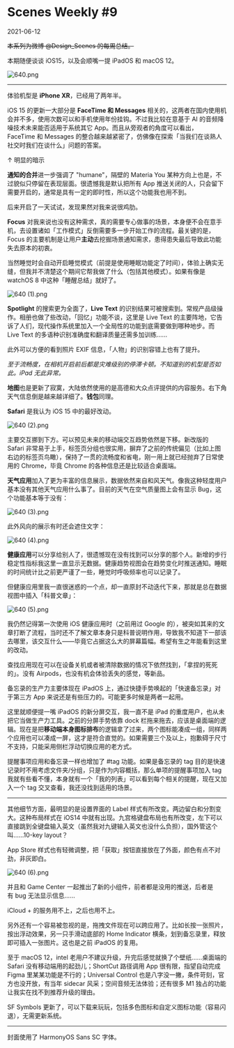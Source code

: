 # Scenes Weekly #9

2021-06-12

~~本系列为微博 @Design_Scenes 的每周总结。~~

本期随便谈谈 iOS15，以及会顺嘴一提 iPadOS 和 macOS 12。

![640.png](Scenes%20Weekly%20%239.assets/640.png)

---

体验机型是 **iPhone XR**，已经用了两年半。

iOS 15 的更新一大部分是 **FaceTime 和 Messages** 相关的，这两者在国内使用机会并不多，使用次数可以和手机使用年份挂钩。不过我比较在意基于 AI 的音频降噪技术未来能否适用于系统其它 App。而且从旁观者的角度可以看出，FaceTime 和 Messages 的整合越来越紧密了，仿佛像在探索「当我们在谈熟人社交时我们在谈什么」问题的答案。

↑ 明显的暗示

**通知的合并**进一步强调了 "humane"，隔壁的 Materia You 某种方向上也是，不过貌似只停留在表现层面。很遗憾我是默认把所有 App 推送关闭的人，只会留下需要开启的，通常是具有一定的即时性，所以这个功能我也用不到。

后来开启了一天试试，发现果然对我来说很鸡肋。

**Focus** 对我来说也没有这种需求，真的需要专心做事的场景，本身便不会在意手机，去设置诸如「工作模式」反倒需要多一步开始工作的流程。最关键的是，Focus 的主要机制是让用户**主动**去挖掘场景通知需求，患得患失最后导致此功能失去原本的初衷。

当然睡觉时会自动开启睡觉模式（前提是使用睡眠功能定了时间），体验上确实无缝，但我并不清楚这个期间它帮我做了什么（包括其他模式）。如果有像是 watchOS 8 中这种「睡醒总结」就好了。

![640 (1).png](Scenes%20Weekly%20%239.assets/640%20(1).png)

**Spotlight** 的搜索更为全面了，**Live Text** 的识别结果可被搜索到。常规产品级操作。相册也做了些改动，「回忆」功能不谈，这里是 Live Text 的主要阵地，它告诉了人们，现代操作系统里加入一个全局性的功能到底需要做到哪种地步。而 Live Text 的多语种识别准确度和翻译质量还需多加训练……

此外可以方便的看到照片 EXIF 信息，「人物」的识别容错上也有了提升。

*至于流畅度，在相机开启前后都是灾难级别的停滞卡顿。不知道别的机型是否如此。iPad 无此异常。*

**地图**也是更新了寂寞，大陆依然使用的是高德和大众点评提供的内容服务。右下角天气信息倒是越来越详细了。**钱包**同理。

**Safari** 是我认为 iOS 15 中的最好改动。

![640 (2).png](Scenes%20Weekly%20%239.assets/640%20(2).png)

主要交互挪到下方。可以预见未来的移动端交互趋势依然是下移。新改版的 Safari 非常易于上手，标签页分组也很实用，摒弃了之前的传统偏见（比如上图右边的标签页鸟瞰），保持了一贯的流畅度和省电，刚一用上就已经抛弃了日常使用的 Chrome，毕竟 Chrome 的各种信息还是比较适合桌面端。

**天气应用**加入了更为丰富的信息展示，数据依然来自和风天气。像我这种轻度用户基本没有其他天气应用什么事了。目前的天气在空气质量图上会有显示 Bug，这个功能基本等于没有：

![640 (3).png](Scenes%20Weekly%20%239.assets/640%20(3).png)

此外风向的展示有时还会遮住文字：

![640 (4).png](Scenes%20Weekly%20%239.assets/640%20(4).png)

**健康应用**可以分享给别人了，很遗憾现在没有找到可以分享的那个人。新增的步行稳定性指标我这里一直显示无数据。健康趋势视图会在趋势变化时推送通知。睡眠的时间统计比之前更严谨了一些，睡觉时呼吸频率也可以记录了。

但健康应用里我一直很迷惑的一个点，却一直原封不动迭代下来，那就是总在数据视图中插入「科普文章」：

![640 (5).png](Scenes%20Weekly%20%239.assets/640%20(5).png)

我仍然记得第一次使用 iOS 健康应用时（之前用过 Google 的），被突如其来的文章打断了流程，当时还不了解文章本身只是科普说明作用，导致我不知道下一部该去哪里，该交互什么——毕竟它占据这么大的屏幕篇幅。希望有生之年能看到这里的改动。

查找应用现在可以在设备关机或者被清除数据的情况下依然找到，「拿捏的死死的」。没有 Airpods，也没有机会体验丢失的感觉，等新品。

备忘录的生产力主要体现在 iPadOS 上，通过快捷手势唤起的「快速备忘录」对于第三方 App 来说还是有些压力的。可能更多时候是两者一起用。

这里就顺便提一嘴 iPadOS 的新分屏交互，我一直不是 iPad 的重度用户，也从未把它当做生产力工具。之前的分屏手势依靠 dock 栏拖来拖去，应该是桌面端的逻辑。现在是把**移动端本身图标排布**的逻辑拿了过来，两个图标能凑成一组，同样两个应用也可以凑成一屏，这才是符合直觉的。如果需要三个及以上，抱歉碍于尺寸不支持，只能采用侧栏浮动切换应用的老方式。

提醒事项应用和备忘录一样也增加了 #tag 功能。如果是备忘录的 tag 目的是快速记录时不用考虑文件夹/分组，只是作为内容概括，那么单项的提醒事项加入 tag 我就有些看不懂，本身就有一个「我的列表」可以看到每个相关的提醒，现在又加入一个 tag 交叉查看，我还没找到适用的场景。

---

其他细节方面，最明显的是设置界面的 Label 样式有所改变。两边留白和分割变大。这种布局样式在 iOS14 中就有出现。九宫格键盘布局也有所改变，左下可以直接跳到全键盘输入英文（虽然我对九键输入英文也没什么负担），国外管这个叫……10-key layout？

App Store 样式也有轻微调整，把「获取」按钮直接放在了外面，颜色有点不对劲，非灰即白。

![640 (6).png](Scenes%20Weekly%20%239.assets/640%20(6).png)

并且和 Game Center 一起推出了新的小组件，前者都是没用的推送，后者是有 bug 无法显示信息……

iCloud + 的服务用不上，之后也用不上。

另外还有一个容易被忽视的是，拖拽文件现在可以跨应用了。比如长按一张照片，按出浮动效果，另一只手滑动底部的 Home Indicator 横条，划到备忘录里，释放即可插入一张图片。这也是之前 iPadOS 的复用。

至于 macOS 12，intel 老用户不建议升级，升完后感觉就换了个壁纸……桌面端的 Safari 没有移动端用的起劲儿；ShortCut 路径调用 App 很有限，指望自动完成 Figma 里某某功能是不行的；Universal Control 也是八字没一撇，条件苛刻，官方也没开放，有当年 sidecar 风采；空间音频无法体验；还有很多 M1 独占的功能让我实在找不到推荐升级的理由。

SF Symbols 更新了，可以下载来玩玩，包括多色图标和自定义图标功能（容易闪退），无需更新系统。

---

封面使用了 HarmonyOS Sans SC 字体。